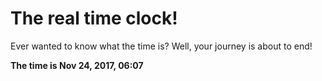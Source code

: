 # The real time clock!

Ever wanted to know what the time is? Well, your journey is about to end!

**The time is Nov 24, 2017, 06:07**